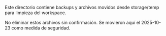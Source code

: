 Este directorio contiene backups y archivos movidos desde storage/temp para limpieza del workspace.

No eliminar estos archivos sin confirmación. Se movieron aquí el 2025-10-23 como medida de seguridad.
